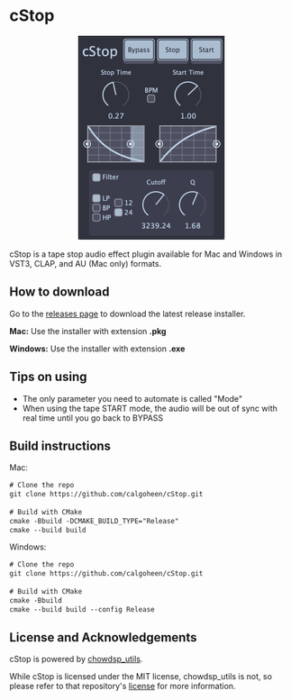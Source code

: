 # cStop

<p align="center"><img src="cStop.png"></p>

cStop is a tape stop audio effect plugin available for Mac and Windows in VST3, CLAP, and AU (Mac only) formats.

## How to download

Go to the [releases page](https://github.com/calgoheen/cStop/releases) to download the latest release installer.

**Mac:** Use the installer with extension **.pkg**

**Windows:** Use the installer with extension **.exe**

## Tips on using

- The only parameter you need to automate is called "Mode"
- When using the tape START mode, the audio will be out of sync with real time until you go back to BYPASS

## Build instructions

Mac:
```
# Clone the repo
git clone https://github.com/calgoheen/cStop.git

# Build with CMake
cmake -Bbuild -DCMAKE_BUILD_TYPE="Release"
cmake --build build
```

Windows:
```
# Clone the repo
git clone https://github.com/calgoheen/cStop.git

# Build with CMake
cmake -Bbuild
cmake --build build --config Release
```

## License and Acknowledgements

cStop is powered by [chowdsp_utils](https://github.com/Chowdhury-DSP/chowdsp_utils). 

While cStop is licensed under the MIT license, chowdsp_utils is not, so please refer to that repository's [license](https://github.com/Chowdhury-DSP/chowdsp_utils/blob/master/LICENSE.md) for more information.
